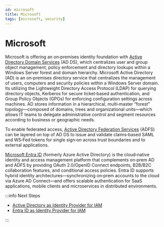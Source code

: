 ```yaml
---
id: microsoft
title: Microsoft
tags: [microsoft, security]
---
```


# Microsoft

Microsoft is offering an on‑premises identity foundation with [Active Directory Domain Services](https://learn.microsoft.com/en-us/windows-server/identity/ad-ds/get-started/virtual-dc/active-directory-domain-services-overview) (AD DS), which centralizes user and group object management, policy enforcement and directory lookups within a Windows Server forest and domain hierarchy. Microsoft Active Directory (AD) is an on‑premises directory service that centralizes the management of users, computers and security policies within a Windows Server domain. Its utilizing the Lightweight Directory Access Protocol (LDAP) for querying directory objects, Kerberos for secure ticket‑based authentication, and Group Policy Objects (GPOs) for enforcing configuration settings across machines. AD stores information in a hierarchical, multi‑master “forest” topology—composed of domains, trees and organizational units—which allows IT teams to delegate administrative control and segment resources according to business or geographic needs.

To enable federated access, [Active Directory Federation Services](https://learn.microsoft.com/en-us/windows-server/identity/ad-fs/ad-fs-overview) (ADFS) can be layered on top of AD DS to issue and validate claims‑based SAML and WS‑Fed tokens for single sign‑on across trust boundaries and to external applications.

[Microsoft Entra ID](https://www.microsoft.com/en-us/security/business/identity-access/microsoft-entra-id) (formerly Azure Active Directory) is the cloud‑native identity and access management platform that complements on‑prem AD and ADFS by providing OAuth 2.0/OpenID Connect endpoints, B2B/B2C collaboration features, and conditional access policies. Entra ID supports hybrid identity architectures—synchronizing on‑prem accounts to the cloud via Azure AD Connect—and offers scalable authentication for SaaS applications, mobile clients and microservices in distributed environments.

:::info Next Steps
* [Active Directory as Identity Provider for IAM](active-directory-as-identity-provider-iam.md)
* [Entra ID as Identity Provider for IAM](active-directory-as-identity-provider-iam.md)

:::